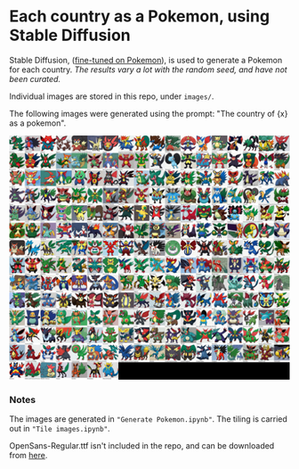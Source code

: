 # Each country as a Pokemon, using Stable Diffusion

Stable Diffusion, ([fine-tuned on Pokemon](https://github.com/LambdaLabsML/examples/tree/main/stable-diffusion-finetuning)), is used to generate a Pokemon for each country. *The results vary a lot with the random seed, and have not been curated.*

Individual images are stored in this repo, under `images/`.

The following images were generated using the prompt: "The country of {x} as a pokemon".

![Tiled image containing a Pokemon generated for each country.](./images/the_country_of_x_as_pokemon_20220920-203730.jpg)

### Notes

The images are generated in `"Generate Pokemon.ipynb"`. The tiling is carried out in `"Tile images.ipynb"`.

OpenSans-Regular.ttf isn't included in the repo, and can be downloaded from [here](https://fonts.google.com/specimen/Open+Sans).
